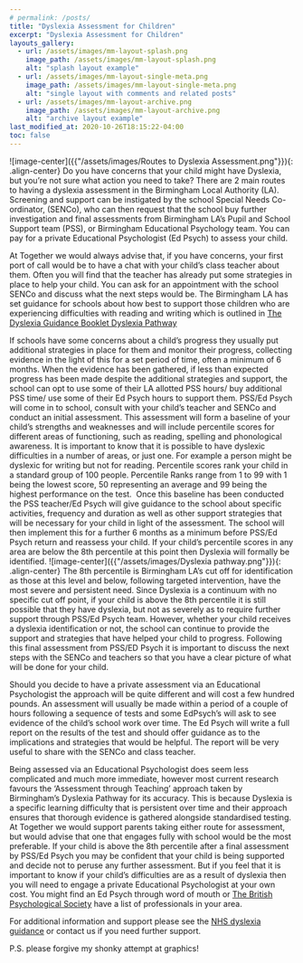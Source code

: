 ```yaml
---
# permalink: /posts/
title: "Dyslexia Assessment for Children"
excerpt: "Dyslexia Assessment for Children"
layouts_gallery:
  - url: /assets/images/mm-layout-splash.png
    image_path: /assets/images/mm-layout-splash.png
    alt: "splash layout example"
  - url: /assets/images/mm-layout-single-meta.png
    image_path: /assets/images/mm-layout-single-meta.png
    alt: "single layout with comments and related posts"
  - url: /assets/images/mm-layout-archive.png
    image_path: /assets/images/mm-layout-archive.png
    alt: "archive layout example"
last_modified_at: 2020-10-26T18:15:22-04:00
toc: false
---
```

![image-center]({{"/assets/images/Routes to Dyslexia Assessment.png"}}){: .align-center}
Do you have concerns that your child might have Dyslexia, but you’re not sure what action you need to take?
There are 2 main routes to having a dyslexia assessment in the Birmingham Local Authority (LA). 
Screening and support can be instigated by the school Special Needs Co-ordinator, (SENCo), who can then request that the school buy further investigation and final assessments from Birmingham LA’s Pupil and School Support team (PSS), or Birmingham Educational Psychology team.
You can pay for a private Educational Psychologist (Ed Psych) to assess your child. 

At Together we would always advise that, if you have concerns, your first port of call would be to have a chat with your child’s class teacher about them. Often you will find that the teacher has already put some strategies in place to help your child. You can ask for an appointment with the school SENCo and discuss what the next steps would be. 
The Birmingham LA has set guidance for schools about how best to support those children who are experiencing difficulties with reading and writing which is outlined in [The Dyslexia Guidance Booklet Dyslexia Pathway](https://www.birmingham.gov.uk/downloads/file/12615/dyslexia_guidance_booklet) 
 
If schools have some concerns about a child’s progress they usually put additional strategies in place for them and monitor their progress, collecting evidence in the light of this for a set period of time, often a minimum of 6 months. When the evidence has been gathered, if less than expected progress has been made despite the additional strategies and support, the school can opt to use some of their LA allotted PSS hours/ buy additional PSS time/ use some of their Ed Psych hours to support them. PSS/Ed Psych will come in to school, consult with your child’s teacher and SENCo and conduct an initial assessment. This assessment will form a baseline of your child’s strengths and weaknesses and will include percentile scores for different areas of functioning, such as reading, spelling and phonological awareness. It is important to know that it is possible to have dyslexic difficulties in a number of areas, or just one. For example a person might be dyslexic for writing but not for reading. Percentile scores rank your child in a standard group of 100 people. Percentile Ranks range from 1 to 99 with 1 being the lowest score, 50 representing an average and 99 being the highest performance on the test. 
Once this baseline has been conducted the PSS teacher/Ed Psych will give guidance to the school about specific activities, frequency and duration as well as other support strategies that will be necessary for your child in light of the assessment. The school will then implement this for a further 6 months as a minimum before PSS/Ed Psych return and reassess your child. If your child’s percentile scores in any area are below the 8th percentile at this point then Dyslexia will formally be identified. 
![image-center]({{"/assets/images/Dyslexia pathway.png"}}){: .align-center}
The 8th percentile is Birmingham LA’s cut off for identification as those at this level and below, following targeted intervention, have the most severe and persistent need. Since Dyslexia is a continuum with no specific cut off point, if your child is above the 8th percentile it is still possible that they have dyslexia, but not as severely as to require further support through PSS/Ed Psych team. However, whether your child receives a dyslexia identification or not, the school can continue to provide the support and strategies that have helped your child to progress. Following this final assessment from PSS/ED Psych it is important to discuss the next steps with the SENCo and teachers so that you have a clear picture of what will be done for your child.

Should you decide to have a private assessment via an Educational Psychologist the approach will be quite different and will cost a few hundred pounds. An assessment will usually be made within a period of a couple of hours following a sequence of tests and some EdPsych’s will ask to see evidence of the child’s school work over time. The Ed Psych will write a full report on the results of the test and should offer guidance as to the implications and strategies that would be helpful. The report will be very useful to share with the SENCo and class teacher.

Being assessed via an Educational Psychologist does seem less complicated and much more immediate, however most current research favours the ‘Assessment through Teaching’ approach taken by Birmingham’s Dyslexia Pathway for its accuracy. This is because Dyslexia is a specific learning difficulty that is persistent over time and their approach ensures that thorough evidence is gathered alongside standardised testing. At Together we would support parents taking either route for assessment, but would advise that one that engages fully with school would be the most preferable. If your child is above the 8th percentile after a final assessment by PSS/Ed Psych you may be confident that your child is being supported and decide not to peruse any further assessment. But if you feel that it is important to know if your child’s difficulties are as a result of dyslexia then you will need to engage a private Educational Psychologist at your own cost. You might find an Ed Psych through word of mouth or [The British Psychological Society](https://www.bps.org.uk/about-us) have a list of professionals in your area.
 

For additional information and support please see the [NHS dyslexia guidance](https://www.nhs.uk/conditions/dyslexia/diagnosis/) or contact us if you need further support.

P.S. please forgive my shonky attempt at graphics!

